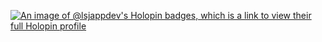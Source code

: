 [![An image of @lsjappdev's Holopin badges, which is a link to view their full Holopin profile](https://holopin.me/lsjappdev)](https://holopin.io/@lsjappdev)
